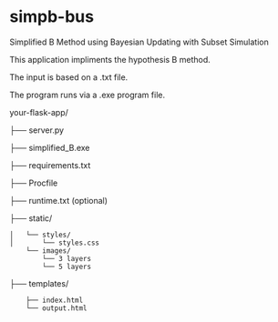# simpb-bus
Simplified B Method using Bayesian Updating with Subset Simulation 

This application impliments the hypothesis B method.

The input is based on a .txt file. 

The program runs via a .exe program file.

your-flask-app/


├── server.py

├── simplified_B.exe

├── requirements.txt

├── Procfile

├── runtime.txt (optional)

├── static/

    │   └── styles/
    │       └── styles.css
        └── images/
            └── 3 layers
            └── 5 layers

├── templates/

        ├── index.html
        └── output.html
